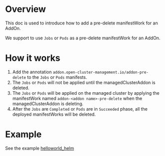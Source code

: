 # Overview
This doc is used to introduce how to add a pre-delete manifestWork for an AddOn. 

We support to use `Jobs` or `Pods` as a pre-delete manifestWork for an AddOn.

# How it works
1. Add the annotation `addon.open-cluster-management.io/addon-pre-delete` to the `Jobs` or `Pods` manifests.
2. The `Jobs` or `Pods` will not be applied until the managedClusterAddon is deleted.
3. The `Jobs` or `Pods` will be applied on the managed cluster by applying the manifestWork named `addon-<addon name>-pre-delete` when the managedClusterAddon is deleting.
4. After the `Jobs` are `Completed` or `Pods` are in `Succeeded` phase, all the deployed manifestWorks will be deleted.

# Example
See the example [helloworld_helm](../examples/helloworld_helm)
